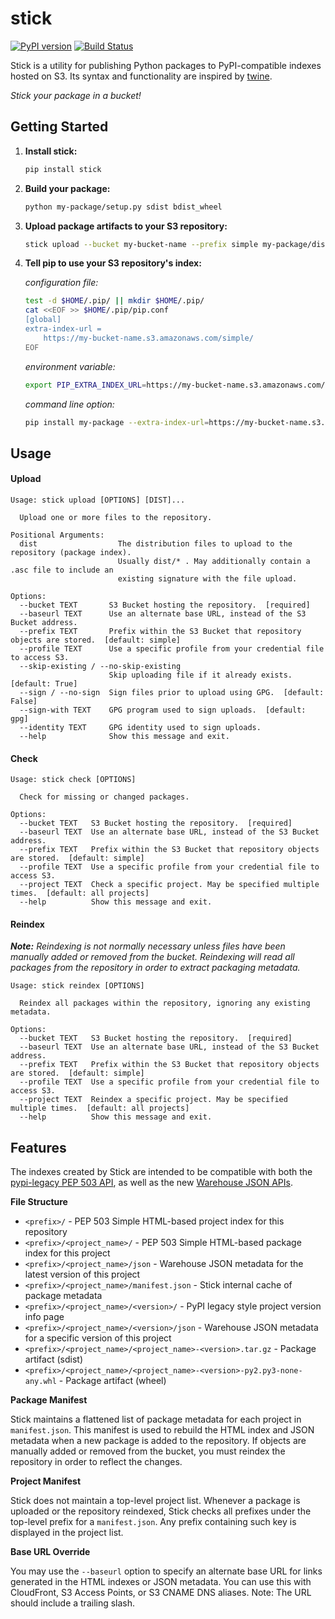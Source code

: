 stick
=====
[![PyPI version](https://badge.fury.io/py/stick.svg)](https://badge.fury.io/py/stick)
[![Build Status](https://travis-ci.com/brandond/stick.svg?branch=master)](https://travis-ci.com/brandond/stick)

Stick is a utility for publishing Python packages to PyPI-compatible indexes hosted on S3.
Its syntax and functionality are inspired by [twine](https://pypi.org/project/twine/).

_Stick your package in a bucket!_

Getting Started
---------------

1. **Install stick:**

   ```sh
   pip install stick
   ```

2. **Build your package:**

    ```sh
    python my-package/setup.py sdist bdist_wheel
    ```

3. **Upload package artifacts to your S3 repository:**

    ```sh
    stick upload --bucket my-bucket-name --prefix simple my-package/dist/*
    ```

4. **Tell pip to use your S3 repository's index:**

    *configuration file:*
    ```sh
    test -d $HOME/.pip/ || mkdir $HOME/.pip/
    cat <<EOF >> $HOME/.pip/pip.conf
    [global]
    extra-index-url =
        https://my-bucket-name.s3.amazonaws.com/simple/
    EOF
    ```

    *environment variable:*
    ```sh
    export PIP_EXTRA_INDEX_URL=https://my-bucket-name.s3.amazonaws.com/simple/
    ```

    *command line option:*
    ```sh
    pip install my-package --extra-index-url=https://my-bucket-name.s3.amazonaws.com/simple/
    ```

Usage
-----

#### Upload

```
Usage: stick upload [OPTIONS] [DIST]...

  Upload one or more files to the repository.

Positional Arguments:
  dist                  The distribution files to upload to the repository (package index).
                        Usually dist/* . May additionally contain a .asc file to include an
                        existing signature with the file upload.

Options:
  --bucket TEXT       S3 Bucket hosting the repository.  [required]
  --baseurl TEXT      Use an alternate base URL, instead of the S3 Bucket address.
  --prefix TEXT       Prefix within the S3 Bucket that repository objects are stored.  [default: simple]
  --profile TEXT      Use a specific profile from your credential file to access S3.
  --skip-existing / --no-skip-existing
                      Skip uploading file if it already exists.  [default: True]
  --sign / --no-sign  Sign files prior to upload using GPG.  [default: False]
  --sign-with TEXT    GPG program used to sign uploads.  [default: gpg]
  --identity TEXT     GPG identity used to sign uploads.
  --help              Show this message and exit.
```

#### Check

```
Usage: stick check [OPTIONS]

  Check for missing or changed packages.

Options:
  --bucket TEXT   S3 Bucket hosting the repository.  [required]
  --baseurl TEXT  Use an alternate base URL, instead of the S3 Bucket address.
  --prefix TEXT   Prefix within the S3 Bucket that repository objects are stored.  [default: simple]
  --profile TEXT  Use a specific profile from your credential file to access S3.
  --project TEXT  Check a specific project. May be specified multiple times.  [default: all projects]
  --help          Show this message and exit.
```

#### Reindex

_**Note:** Reindexing is not normally necessary unless files have been manually added or removed from the bucket.
Reindexing will read all packages from the repository in order to extract packaging metadata._

```
Usage: stick reindex [OPTIONS]

  Reindex all packages within the repository, ignoring any existing metadata.

Options:
  --bucket TEXT   S3 Bucket hosting the repository.  [required]
  --baseurl TEXT  Use an alternate base URL, instead of the S3 Bucket address.
  --prefix TEXT   Prefix within the S3 Bucket that repository objects are stored.  [default: simple]
  --profile TEXT  Use a specific profile from your credential file to access S3.
  --project TEXT  Reindex a specific project. May be specified multiple times.  [default: all projects]
  --help          Show this message and exit.
```

Features
--------

The indexes created by Stick are intended to be compatible with both the [pypi-legacy PEP 503 API](https://www.python.org/dev/peps/pep-0503/),
as well as the new [Warehouse JSON APIs](https://warehouse.readthedocs.io/api-reference/json/).

**File Structure**

* `<prefix>/`  - PEP 503 Simple HTML-based project index for this repository
* `<prefix>/<project_name>/`  - PEP 503 Simple HTML-based package index for this project
* `<prefix>/<project_name>/json`  - Warehouse JSON metadata for the latest version of this project
* `<prefix>/<project_name>/manifest.json`  - Stick internal cache of package metadata
* `<prefix>/<project_name>/<version>/`  - PyPI legacy style project version info page
* `<prefix>/<project_name>/<version>/json`  - Warehouse JSON metadata for a specific version of this project
* `<prefix>/<project_name>/<project_name>-<version>.tar.gz`  - Package artifact (sdist)
* `<prefix>/<project_name>/<project_name>-<version>-py2.py3-none-any.whl`  - Package artifact (wheel)

**Package Manifest**

Stick maintains a flattened list of package metadata for each project in `manifest.json`. This manifest is used to rebuild the HTML index and
JSON metadata when a new package is added to the repository. If objects are manually added or removed from the bucket, you must reindex the
repository in order to reflect the changes.

**Project Manifest**

Stick does not maintain a top-level project list. Whenever a package is uploaded or the repository reindexed, Stick checks all prefixes under
the top-level prefix for a `manifest.json`. Any prefix containing such key is displayed in the project list.

**Base URL Override**

You may use the `--baseurl` option to specify an alternate base URL for links generated in the HTML indexes or JSON metadata. You can use this
with CloudFront, S3 Access Points, or S3 CNAME DNS aliases. Note: The URL should include a trailing slash.
